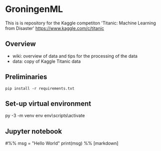 # GroningenML

This is is repository for the Kaggle competiton 'Titanic: Machine Learning from Disaster'
https://www.kaggle.com/c/titanic

## Overview

- wiki: overview of data and tips for the processing of the data 
- data: copy of Kaggle Titanic data


## Preliminaries

`pip install -r requirements.txt`

## Set-up virtual environment
py -3 -m venv env
env\scripts\activate

## Jupyter notebook
#%%
msg = "Hello World"
print(msg)
%% [markdown]


